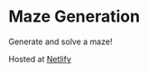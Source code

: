 # Maze Generation
Generate and solve a maze! 
 
Hosted at [Netlify](https://satorusxm-mg.netlify.app)